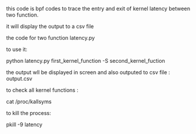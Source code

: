 this code is bpf codes to trace the entry and exit of kernel latency between two function.

it will display the output to a csv file


the code for two function latency.py


to use it:

python latency.py first_kernel_function -S second_kernel_fuction 


the output wll be displayed in screen and also outputed to csv file : output.csv

to check all kernel functions :

cat /proc/kallsyms

to kill the process:

pkill -9 latency


